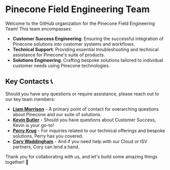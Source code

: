 # Pinecone Field Engineering Team

Welcome to the GitHub organization for the Pinecone Field Engineering Team! This team encompasses:

- **Customer Success Engineering**: Ensuring the successful integration of Pinecone solutions into customer systems and workflows.
- **Technical Support**: Providing essential troubleshooting and technical assistance for Pinecone's suite of products.
- **Solutions Engineering**: Crafting bespoke solutions tailored to individual customer needs using Pinecone technologies.

## Key Contacts 📞

Should you have any questions or require assistance, please reach out to our key team members:

- [**Liam Morrison**](mailto:liam@pinecone.io) - A primary point of contact for overarching questions about Pinecone and our suite of solutions.
- [**Kevin Butler**](mailto:kevin@pinecone.io) - Should you have questions about Customer Success, Kevin is your go-to!
- [**Perry Krug**](mailto:perry@pinecone.io) - For inquiries related to our technical offerings and bespoke solutions, Perry has you covered.
- [**Cory Waddingham**](mailto:cory@pinecone.io) - And if you need help with our Cloud or ISV partners, Cory can lend a hand.

Thank you for collaborating with us, and let's build some amazing things together! 🚀
